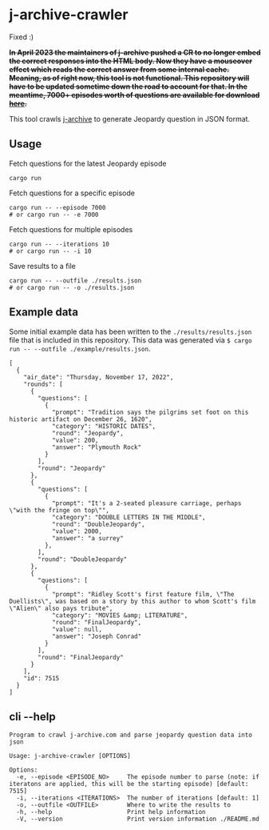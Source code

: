 # j-archive-crawler

Fixed :)

~~**In April 2023 the maintainers of j-archive pushed a CR to no longer embed the correct responses into the HTML body. Now they have a mouseover effect which reads the correct answer from some internal cache. Meaning, as of right now, this tool is not functional. This repository will have to be updated sometime down the road to account for that. In the meantime, 7000+ episodes worth of questions are available for download [here](https://github.com/chancehl/JeopardyQuestions).**~~

This tool crawls [j-archive](https://j-archive.com/) to generate Jeopardy question in JSON format.

## Usage

Fetch questions for the latest Jeopardy episode

```
cargo run
```

Fetch questions for a specific episode

```
cargo run -- --episode 7000
# or cargo run -- -e 7000
```

Fetch questions for multiple episodes

```
cargo run -- --iterations 10
# or cargo run -- -i 10
```

Save results to a file

```
cargo run -- --outfile ./results.json
# or cargo run -- -o ./results.json
```

## Example data

Some initial example data has been written to the `./results/results.json` file that is included in this repository. This data was generated via `$ cargo run -- --outfile ./example/results.json`.

```
[
  {
    "air_date": "Thursday, November 17, 2022",
    "rounds": [
      {
        "questions": [
          {
            "prompt": "Tradition says the pilgrims set foot on this historic artifact on December 26, 1620",
            "category": "HISTORIC DATES",
            "round": "Jeopardy",
            "value": 200,
            "answer": "Plymouth Rock"
          }
        ],
        "round": "Jeopardy"
      },
      {
        "questions": [
          {
            "prompt": "It's a 2-seated pleasure carriage, perhaps \"with the fringe on top\"",
            "category": "DOUBLE LETTERS IN THE MIDDLE",
            "round": "DoubleJeopardy",
            "value": 2000,
            "answer": "a surrey"
          },
        ],
        "round": "DoubleJeopardy"
      },
      {
        "questions": [
          {
            "prompt": "Ridley Scott's first feature film, \"The Duellists\", was based on a story by this author to whom Scott's film \"Alien\" also pays tribute",
            "category": "MOVIES &amp; LITERATURE",
            "round": "FinalJeopardy",
            "value": null,
            "answer": "Joseph Conrad"
          }
        ],
        "round": "FinalJeopardy"
      }
    ],
    "id": 7515
  }
]
```

## cli --help

```
Program to crawl j-archive.com and parse jeopardy question data into json

Usage: j-archive-crawler [OPTIONS]

Options:
  -e, --episode <EPISODE_NO>     The episode number to parse (note: if iteratons are applied, this will be the starting episode) [default: 7515]
  -i, --iterations <ITERATIONS>  The number of iterations [default: 1]
  -o, --outfile <OUTFILE>        Where to write the results to
  -h, --help                     Print help information
  -V, --version                  Print version information ./README.md
```
